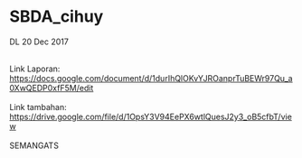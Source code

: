 # SBDA_cihuy
DL 20 Dec 2017

<br>Link Laporan: https://docs.google.com/document/d/1durIhQlOKvYJROanprTuBEWr97Qu_a0XwQEDP0xfF5M/edit </br>
<br>Link tambahan: https://drive.google.com/file/d/1OpsY3V94EePX6wtlQuesJ2y3_oB5cfbT/view </br>
<br>SEMANGATS</br>
